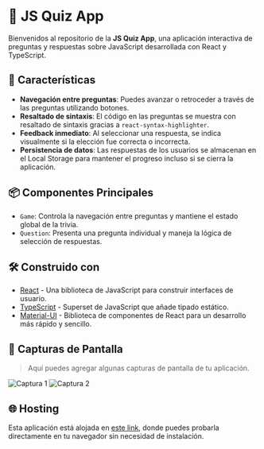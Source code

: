 # 🎯 JS Quiz App

Bienvenidos al repositorio de la **JS Quiz App**, una aplicación interactiva de preguntas y respuestas sobre JavaScript desarrollada con React y TypeScript. 

## 🚀 Características

- **Navegación entre preguntas**: Puedes avanzar o retroceder a través de las preguntas utilizando botones.
- **Resaltado de sintaxis**: El código en las preguntas se muestra con resaltado de sintaxis gracias a `react-syntax-highlighter`.
- **Feedback inmediato**: Al seleccionar una respuesta, se indica visualmente si la elección fue correcta o incorrecta.
- **Persistencia de datos**: Las respuestas de los usuarios se almacenan en el Local Storage para mantener el progreso incluso si se cierra la aplicación.

## 📦 Componentes Principales

- `Game`: Controla la navegación entre preguntas y mantiene el estado global de la trivia.
- `Question`: Presenta una pregunta individual y maneja la lógica de selección de respuestas.

## 🛠️ Construido con

- [React](https://es.reactjs.org/) - Una biblioteca de JavaScript para construir interfaces de usuario.
- [TypeScript](https://www.typescriptlang.org/) - Superset de JavaScript que añade tipado estático.
- [Material-UI](https://mui.com/) - Biblioteca de componentes de React para un desarrollo más rápido y sencillo.

## 📸 Capturas de Pantalla

> Aquí puedes agregar algunas capturas de pantalla de tu aplicación.

![Captura 1](link-a-la-imagen)
![Captura 2](link-a-la-imagen)

## 🌐 Hosting

Esta aplicación está alojada en [este link](https://divorcedlance.github.io/js-quizz/), donde puedes probarla directamente en tu navegador sin necesidad de instalación.